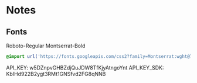 # Notes

## Fonts

Roboto-Regular
Montserrat-Bold

```css
@import url('https://fonts.googleapis.com/css2?family=Montserrat:wght@700&family=Roboto&display=swap');
```


API_KEY: w5DZnpvGHBZdjQuJDW8TfKjyAtngoYnt
API_KEY_SDK: KbIHd922B2ygt3RMt1GNSfvd2FG8qNNB